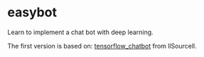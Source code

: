 # easybot
Learn to implement a chat bot with deep learning. 

The first version is based on: [tensorflow_chatbot](https://github.com/llSourcell/tensorflow_chatbot) from llSourcell.
